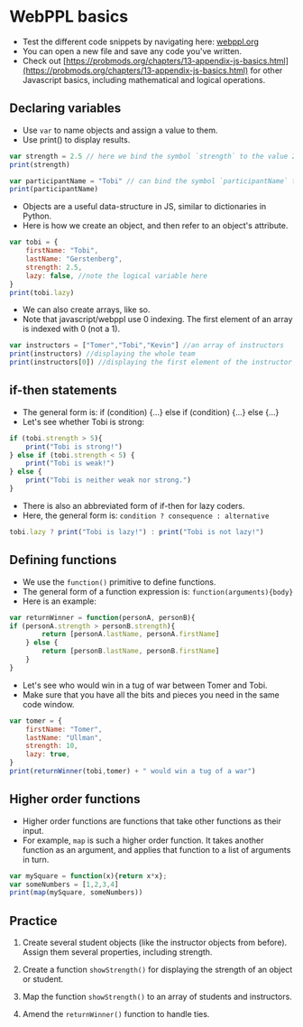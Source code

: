 # WebPPL basics

- Test the different code snippets by navigating here: [webppl.org](http://webppl.org)
- You can open a new file and save any code you've written.
- Check out [https://probmods.org/chapters/13-appendix-js-basics.html](https://probmods.org/chapters/13-appendix-js-basics.html) for other Javascript basics, including mathematical and logical operations.

## Declaring variables

- Use `var` to name objects and assign a value to them.
- Use print() to display results.

```javascript
var strength = 2.5 // here we bind the symbol `strength` to the value 2.5
print(strength)
```

```javascript
var participantName = "Tobi" // can bind the symbol `participantName` to a string
print(participantName)
```

- Objects are a useful data-structure in JS, similar to dictionaries in Python.
- Here is how we create an object, and then refer to an object's attribute.

```javascript
var tobi = {
	firstName: "Tobi",
	lastName: "Gerstenberg",
	strength: 2.5,
	lazy: false, //note the logical variable here
}
print(tobi.lazy)
```

- We can also create arrays, like so.
- Note that javascript/webppl use 0 indexing. The first element of an array is indexed with 0 (not a 1).

```javascript
var instructors = ["Tomer","Tobi","Kevin"] //an array of instructors
print(instructors) //displaying the whole team
print(instructors[0]) //displaying the first element of the instructor team
```

## if-then statements

- The general form is: if (condition) {...} else if (condition) {...} else {...}
- Let's see whether Tobi is strong:

```javascript
if (tobi.strength > 5){
	print("Tobi is strong!")
} else if (tobi.strength < 5) {
	print("Tobi is weak!")
} else {
	print("Tobi is neither weak nor strong.")
}
```

- There is also an abbreviated form of if-then for lazy coders.
- Here, the general form is: `condition ? consequence : alternative`

```javascript
tobi.lazy ? print("Tobi is lazy!") : print("Tobi is not lazy!")
```

## Defining functions

- We use the `function()` primitive to define functions.
- The general form of a function expression is: `function(arguments){body}`
- Here is an example:

```javascript
var returnWinner = function(personA, personB){
if (personA.strength > personB.strength){
		return [personA.lastName, personA.firstName]
	} else {
		return [personB.lastName, personB.firstName]
	}  
}
```

- Let's see who would win in a tug of war between Tomer and Tobi.
- Make sure that you have all the bits and pieces you need in the same code window.

```javascript
var tomer = {
	firstName: "Tomer",
	lastName: "Ullman",
	strength: 10,
	lazy: true,
}
print(returnWinner(tobi,tomer) + " would win a tug of a war")
```

## Higher order functions

- Higher order functions are functions that take other functions as their input.
- For example, `map` is such a higher order function. It takes another function as an argument, and applies that function to a list of arguments in turn.

```javascript
var mySquare = function(x){return x*x};
var someNumbers = [1,2,3,4]
print(map(mySquare, someNumbers))
```

## Practice

1. Create several student objects (like the instructor objects from before). Assign them several properties, including strength.

<!--
- SOLUTION:

```javascript
var kevin = {
	firstName: "Kevin", lastName: "Smith", strength: 4
};

var andrei = {
	firstName: "Andrei", lastName: "Barbu", strength: 12
};

var xavier = {
	firstName: "Xavier", lastName: "Boix", strength: 12
};
```-->

2. Create a function `showStrength()` for displaying the strength of an object or student.

<!--
- SOLUTION:

```javascript
var showStrength = function(person) {
	print(person.strength);
};
showStrength(tobi);
```-->

3. Map the function `showStrength()` to an array of students and instructors.

<!--
- SOLUTION:

```javascript
// Map the showStrength() function onto a group
var everyone = [tobi, tomer, kevin, andrei, xavier];
print("Everyone's strengths:");
map(showStrength, everyone);
```-->

4. Amend the `returnWinner()` function to handle ties.

<!--
-SOLUTION:

```javascript
var returnWinner = function(personA, personB){
	if (personA.strength > personB.strength){
		return [personA.lastName, personA.firstName];
	} else  if (personA.strength < personB.strength){
		return [personB.lastName, personB.firstName];
	} else {
		return ["tied","match"];
	}
}

print(returnWinner(tobi, tomer) + " won a tug of war");
print(returnWinner(andrei, xavier) + " won a tug of war");

```-->
